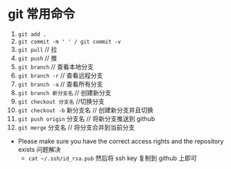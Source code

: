 # git 常用命令

1. `git add .`
2. `git commit -m ' ' / git commit -v`
3. `git pull` // 拉
4. `git push` // 推
5. `git branch` // 查看本地分支
6. `git branch -r` // 查看远程分支
7. `git branch -a` // 查看所有分支
8. `git branch 新分支名` // 创建新分支
9. `git checkout 分支名` //切换分支
10. `git checkout -b` 新分支名 // 创建新分支并且切换
11. `git push origin` 分支名 // 将新分支推送到 github
12. `git merge` 分支名 // 将分支合并到当前分支

- Please make sure you have the correct access rights and the repository exists 问题解决
  - `cat ~/.ssh/id_rsa.pub` 然后将 ssh key 复制到 github 上即可

